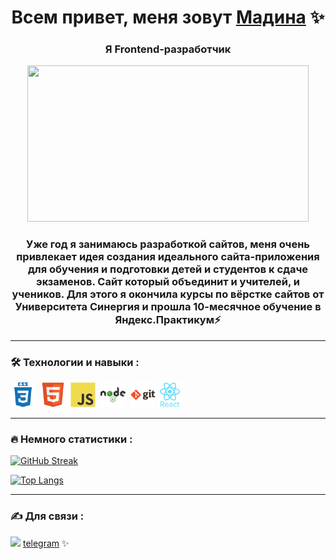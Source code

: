 <h1 align="center">Всем привет, меня зовут <a href="https://github.com/BikteevaMadina/" target="_blank">Мадина</a> ✨
<h3 align="center">Я Frontend-разработчик</h3>
<div align="center">
  <img src="https://media.giphy.com/media/73kKE9yqx9gSZDaB2e/giphy.gif" width="450" height="250">
</div>
  <h3 align="center">Уже год я занимаюсь разработкой сайтов, меня очень привлекает идея создания идеального сайта-приложения для обучения и подготовки детей и студентов к сдаче экзаменов. Сайт который объединит и учителей, и учеников. Для этого я окончила курсы по вёрстке сайтов от Университета Синергия и прошла 10-месячное обучение в Яндекс.Практикум⚡</h3>
  
---

### :hammer_and_wrench: Технологии и навыки :
<div>
  <img src="https://github.com/devicons/devicon/blob/master/icons/css3/css3-plain-wordmark.svg"  title="CSS3" alt="CSS" width="40" height="40"/>&nbsp;
  <img src="https://github.com/devicons/devicon/blob/master/icons/html5/html5-original.svg" title="HTML5" alt="HTML" width="40" height="40"/>&nbsp;
  <img src="https://github.com/devicons/devicon/blob/master/icons/javascript/javascript-original.svg" title="JavaScript" alt="JavaScript" width="40" height="40"/>&nbsp;
   <img src="https://github.com/devicons/devicon/blob/master/icons/nodejs/nodejs-original-wordmark.svg" title="NodeJS" alt="NodeJS" width="40" height="40"/>&nbsp;
  <img src="https://github.com/devicons/devicon/blob/master/icons/git/git-original-wordmark.svg" title="Git" **alt="Git" width="40" height="40"/>
<img src="https://raw.githubusercontent.com/devicons/devicon/6910f0503efdd315c8f9b858234310c06e04d9c0/icons/react/react-original-wordmark.svg" title="Material UI" alt="Material UI" width="40" height="40"/>&nbsp;
</div>

---

### :fire: Немного статистики :
[![GitHub Streak](http://github-readme-streak-stats.herokuapp.com?user=BikteevaMadina&theme=dark&background=000000)](https://git.io/streak-stats)

[![Top Langs](https://github-readme-stats.vercel.app/api/top-langs/?username=BikteevaMadina&layout=compact&theme=vision-friendly-dark)](https://github.com/anuraghazra/github-readme-stats)

---

### :writing_hand: Для связи :
<img src="https://cdn.icon-icons.com/icons2/923/PNG/256/telegram_icon-icons.com_72055.png"> <a href="https://t.me/be_chips" target="_blank">telegram</a> ✨
<!--
**BikteevaMadina/BikteevaMadina** is a ✨ _special_ ✨ repository because its `README.md` (this file) appears on your GitHub profile.

Here are some ideas to get you started:

- 🔭 I’m currently working on ...
- 🌱 I’m currently learning ...
- 👯 I’m looking to collaborate on ...
- 🤔 I’m looking for help with ...
- 💬 Ask me about ...
- 📫 How to reach me: ...
- 😄 Pronouns: ...
- ⚡ Fun fact: ...
-->
